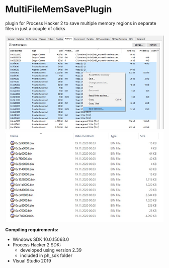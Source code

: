 # MultiFileMemSavePlugin
plugin for Process Hacker 2 to save multiple memory regions in separate files in just a couple of clicks

![](preview_001.jpg)
<br>
![](preview_002.jpg)



**Compiling requirements:**

- Windows SDK 10.0.15063.0
- Process Hacker 2 SDK:
  - developed using version 2.39
  - included in ph_sdk folder
- Visual Studio 2019
